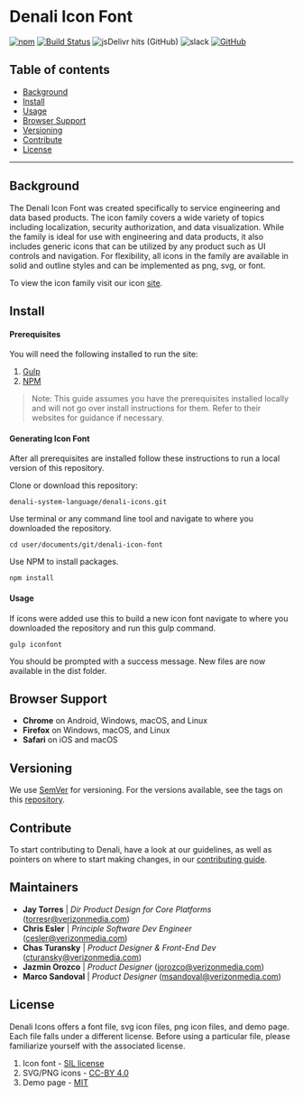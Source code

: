 # Denali Icon Font

[![npm](https://img.shields.io/npm/v/denali-icon-font?color=red)](https://www.npmjs.com/package/denali-icon-font)
[![Build Status][status-image]][status-url]
![jsDelivr hits (GitHub)](https://img.shields.io/jsdelivr/gh/hm/denali-design/denali-icon-font)
![slack](https://img.shields.io/badge/slack-Denali-3570f4.svg?cacheSeconds=2592000)
[![GitHub](https://img.shields.io/github/license/denali-design/denali-css)](https://github.com/denali-design/denali-css/blob/master/LICENSE.md)

## Table of contents

- [Background](#background)
- [Install](#install)
- [Usage](#usage)
- [Browser Support](#browser-support)
- [Versioning](#versioning)
- [Contribute](#contribute)
- [License](#license)

---

## Background

The Denali Icon Font was created specifically to service engineering and data based products. The icon family covers a wide variety of topics including localization, security authorization, and data visualization. While the family is ideal for use with engineering and data products, it also includes generic icons that can be utilized by any product such as UI controls and navigation. For flexibility, all icons in the family are available in solid and outline styles and can be implemented as png, svg, or font.

To view the icon family visit our icon [site](https://denali-design.github.io/denali-icon-font/docs/).

## Install

#### Prerequisites

You will need the following installed to run the site:

1. [Gulp](https://gulpjs.com/)
2. [NPM](https://www.npmjs.com/)

> Note: This guide assumes you have the prerequisites installed locally and will not go over install instructions for them. Refer to their websites for guidance if necessary.

#### Generating Icon Font

After all prerequisites are installed follow these instructions to run a local version of this repository.

Clone or download this repository:

```
denali-system-language/denali-icons.git
```

Use terminal or any command line tool and navigate to where you downloaded the repository.

```
cd user/documents/git/denali-icon-font
```

Use NPM to install packages.

```
npm install
```

#### Usage

If icons were added use this to build a new icon font navigate to where you downloaded the repository and run this gulp command.

```
gulp iconfont
```

You should be prompted with a success message. New files are now available in the dist folder.

## Browser Support

- **Chrome** on Android, Windows, macOS, and Linux
- **Firefox** on Windows, macOS, and Linux
- **Safari** on iOS and macOS

## Versioning

We use [SemVer](http://semver.org/) for versioning. For the versions available, see the tags on this [repository](https://github.com/denali-design/denali-icon-font/tags).

## Contribute

To start contributing to Denali, have a look at our guidelines, as well as pointers on where to start making changes, in our [contributing guide](CONTRIBUTE.md).

## Maintainers

- **Jay Torres** | _Dir Product Design for Core Platforms_ (torresr@verizonmedia.com)
- **Chris Esler** | _Principle Software Dev Engineer_ (cesler@verizonmedia.com)
- **Chas Turansky** | _Product Designer & Front-End Dev_ (cturansky@verizonmedia.com)
- **Jazmin Orozco** | _Product Designer_ (jorozco@verizonmedia.com)
- **Marco Sandoval** | _Product Designer_ (msandoval@verizonmedia.com)

## License

Denali Icons offers a font file, svg icon files, png icon files, and demo page. Each file falls under a different license. Before using a particular file, please familiarize yourself with the associated license.

1. Icon font - [SIL license](https://github.com/denali-design/denali-icon-font/blob/master/licenses/SIL-OFL.md)
2. SVG/PNG icons - [CC-BY 4.0](https://github.com/denali-design/denali-icon-font/blob/master/licenses/CC-BY-4.0.md)
3. Demo page - [MIT](https://github.com/denali-design/denali-icon-font/blob/master/licenses/MIT.md)

[npm-image]: https://img.shields.io/npm/v/denali-icon-font.svg
[npm-url]: https://npmjs.org/package/denali-icon-font
[status-image]: https://cd.screwdriver.cd/pipelines/3068/badge
[status-url]: https://cd.screwdriver.cd/pipelines/3068
